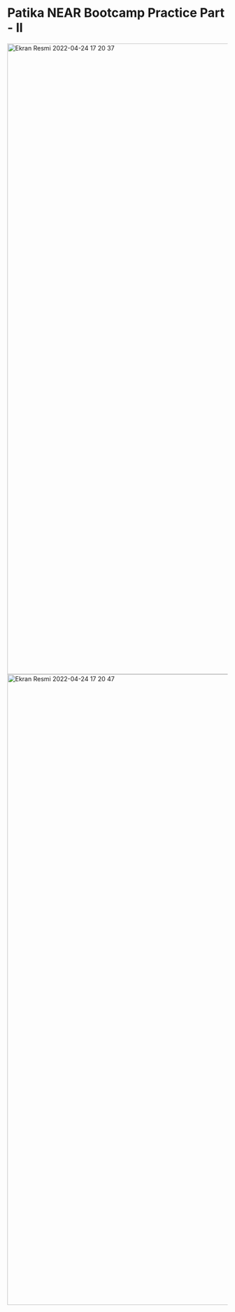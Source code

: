 # Patika NEAR Bootcamp Practice Part - II
<img width="1440" alt="Ekran Resmi 2022-04-24 17 20 37" src="https://user-images.githubusercontent.com/102029849/164981519-e8fb792a-bf08-4fe9-9fe1-c25f5792c506.png">
<img width="1440" alt="Ekran Resmi 2022-04-24 17 20 47" src="https://user-images.githubusercontent.com/102029849/164981522-7a34b4c5-d84b-40a1-ab2f-90c0d6c8820e.png">

